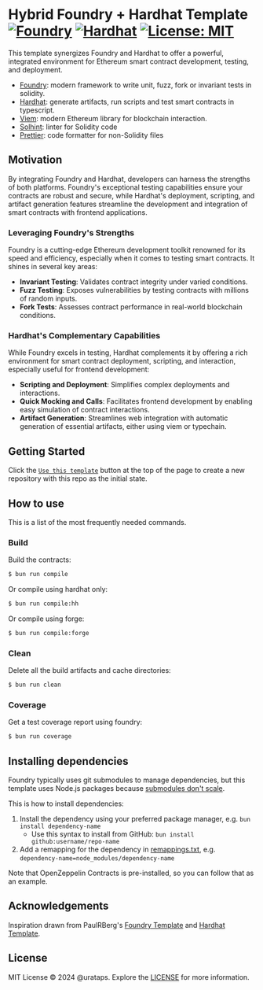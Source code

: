 # Hybrid Foundry + Hardhat Template [![Foundry][foundry-badge]][foundry] [![Hardhat][hardhat-badge]][hardhat] [![License: MIT][license-badge]][license]

[foundry]: https://getfoundry.sh/
[foundry-badge]: https://img.shields.io/badge/Built%20with-Foundry-FFDB1C.svg
[license]: https://opensource.org/licenses/MIT
[license-badge]: https://img.shields.io/badge/License-MIT-blue.svg
[hardhat]: https://hardhat.org/
[hardhat-badge]: https://img.shields.io/badge/Built%20with-Hardhat-FFDB1C.svg

This template synergizes Foundry and Hardhat to offer a powerful, integrated environment for Ethereum smart contract
development, testing, and deployment.

- [Foundry](https://github.com/foundry-rs/foundry): modern framework to write unit, fuzz, fork or invariant tests in
  solidity.
- [Hardhat](https://github.com/nomiclabs/hardhat): generate artifacts, run scripts and test smart contracts in
  typescript.
- [Viem](https://github.com/wevm/viem): modern Ethereum library for blockchain interaction.
- [Solhint](https://github.com/protofire/solhint): linter for Solidity code
- [Prettier](https://github.com/prettier/prettier): code formatter for non-Solidity files

## Motivation

By integrating Foundry and Hardhat, developers can harness the strengths of both platforms. Foundry's exceptional
testing capabilities ensure your contracts are robust and secure, while Hardhat's deployment, scripting, and artifact
generation features streamline the development and integration of smart contracts with frontend applications.

### Leveraging Foundry's Strengths

Foundry is a cutting-edge Ethereum development toolkit renowned for its speed and efficiency, especially when it comes
to testing smart contracts. It shines in several key areas:

- **Invariant Testing**: Validates contract integrity under varied conditions.
- **Fuzz Testing**: Exposes vulnerabilities by testing contracts with millions of random inputs.
- **Fork Tests**: Assesses contract performance in real-world blockchain conditions.

### Hardhat's Complementary Capabilities

While Foundry excels in testing, Hardhat complements it by offering a rich environment for smart contract deployment,
scripting, and interaction, especially useful for frontend development:

- **Scripting and Deployment**: Simplifies complex deployments and interactions.
- **Quick Mocking and Calls**: Facilitates frontend development by enabling easy simulation of contract interactions.
- **Artifact Generation**: Streamlines web integration with automatic generation of essential artifacts, either using
  viem or typechain.

## Getting Started

Click the [`Use this template`](https://github.com/urataps/hardhat-foundry-template/generate) button at the top of the
page to create a new repository with this repo as the initial state.

## How to use

This is a list of the most frequently needed commands.

### Build

Build the contracts:

```sh
$ bun run compile
```

Or compile using hardhat only:

```sh
$ bun run compile:hh
```

Or compile using forge:

```sh
$ bun run compile:forge
```

### Clean

Delete all the build artifacts and cache directories:

```sh
$ bun run clean
```

### Coverage

Get a test coverage report using foundry:

```sh
$ bun run coverage
```

## Installing dependencies

Foundry typically uses git submodules to manage dependencies, but this template uses Node.js packages because
[submodules don't scale](https://twitter.com/PaulRBerg/status/1736695487057531328).

This is how to install dependencies:

1. Install the dependency using your preferred package manager, e.g. `bun install dependency-name`
   - Use this syntax to install from GitHub: `bun install github:username/repo-name`
2. Add a remapping for the dependency in [remappings.txt](./remappings.txt), e.g.
   `dependency-name=node_modules/dependency-name`

Note that OpenZeppelin Contracts is pre-installed, so you can follow that as an example.

## Acknowledgements

Inspiration drawn from PaulRBerg's [Foundry Template](https://github.com/paulRBerg/foundry-template) and
[Hardhat Template](https://github.com/PaulRBerg/hardhat-template).

## License

MIT License © 2024 @urataps. Explore the [LICENSE](./LICENSE) for more information.
